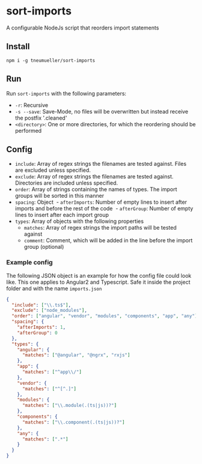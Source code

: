 # sort-imports
A configurable NodeJs script that reorders import statements

## Install
`npm i -g tneumueller/sort-imports`

## Run
Run `sort-imports` with the following parameters:
- `-r`: Recursive
- `-s --save`: Save-Mode, no files will be overwritten but instead receive the postfix '.cleaned'
- `<directory>`: One or more directories, for which the reordering should be performed

## Config

- `include`: Array of regex strings the filenames are tested against. Files are excluded unless specified.
- `exclude`: Array of regex strings the filenames are tested against. Directories are included unless specified.
- `order`: Array of strings containing the names of types. The import groups will be sorted in this manner
- `spacing`: Object
  - `afterImports`: Number of empty lines to insert after imports and before the rest of the code
  - `afterGroup`: Number of empty lines to insert after each import group
- `types`: Array of objects with the following properties
  - `matches`: Array of regex strings the import paths will be tested against
  - `comment`: Comment, which will be added in the line before the import group (optional)

### Example config
The following JSON object is an example for how the config file could look like. This one applies to Angular2 and Typescript.  Safe it inside the project folder and with the name `imports.json`

```json
{
  "include": ["\\.ts$"],
  "exclude": ["node_modules"],
  "order": ["angular", "vendor", "modules", "components", "app", "any"],
  "spacing": {
    "afterImports": 1,
    "afterGroup": 0
  },
  "types": {
    "angular": {
      "matches": ["@angular", "@ngrx", "rxjs"]
    },
    "app": {
      "matches": ["^app\\/"]
    },
    "vendor": {
      "matches": ["^[^.]"]
    },
    "modules": {
      "matches": ["\\.module(.(ts|js))?"]
    },
    "components": {
      "matches": ["\\.component(.(ts|js))?"]
    },
    "any": {
      "matches": [".*"]
    }
  }
}


```
